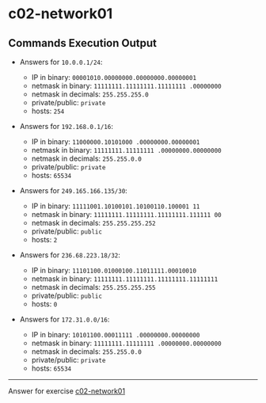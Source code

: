 # c02-network01

## Commands Execution Output

- Answers for `10.0.0.1/24`:

  - IP in binary: `00001010.00000000.00000000.00000001`
  - netmask in binary: `11111111.11111111.11111111 .00000000` 
  - netmask in decimals: `255.255.255.0`
  - private/public: `private`
  - hosts: `254`

- Answers for `192.168.0.1/16`:

  - IP in binary: `11000000.10101000 .00000000.00000001`
  - netmask in binary: `11111111.11111111 .00000000.00000000` 
  - netmask in decimals: `255.255.0.0`
  - private/public: `private`
  - hosts: `65534`

- Answers for `249.165.166.135/30`:

  - IP in binary: `11111001.10100101.10100110.100001 11`
  - netmask in binary: `11111111.11111111.11111111.111111 00` 
  - netmask in decimals: `255.255.255.252`
  - private/public: `public`
  - hosts: `2`

- Answers for `236.68.223.18/32`:

  - IP in binary: `11101100.01000100.11011111.00010010`
  - netmask in binary: `11111111.11111111.11111111.11111111` 
  - netmask in decimals: `255.255.255.255`
  - private/public: `public`
  - hosts: `0`

- Answers for `172.31.0.0/16`:

  - IP in binary: `10101100.00011111 .00000000.00000000`
  - netmask in binary: `11111111.11111111 .00000000.00000000` 
  - netmask in decimals: `255.255.0.0`
  - private/public: `private`
  - hosts: `65534`

<!-- Don't change anything below this point-->
***
Answer for exercise [c02-network01](https://github.com/devopsacademyau/academy/blob/893381c6f0b69434d9e8597d3d4b1c17f9bc1371/classes/02class/exercises/c02-network01/README.md)

